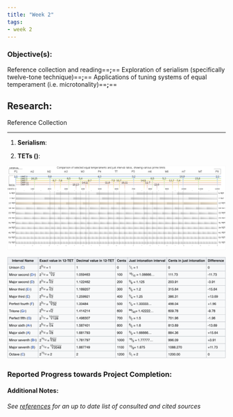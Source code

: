 ```yaml
---
title: "Week 2"
tags:
- week 2
---
```


### Objective(s): 
Reference collection and reading==**;**== Exploration of serialism (specifically twelve-tone technique)==**;**== Applications of tuning systems of equal temperament (i.e. microtonality)==**;**== 

## Research:
Reference Collection
________________


1. **Serialism**:

2. **TETs ()**:


![](Pasted%20image%2020220425221605.png)

![](Screen%20Shot%202022-04-25%20at%2010.22.34%20PM.png)

### Reported Progress towards Project Completion:


#### Additional Notes:

*See [references](references.md) for an up to date list of consulted and cited sources*

